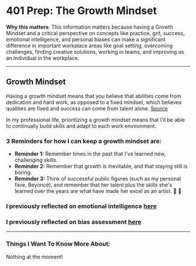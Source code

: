 # 401 Prep: The Growth Mindset

**Why this matters**: This information matters because having a Growth Mindset and a critical perspective on concepts like practice, grit, success, emotional intelligence, and personal biases can make a significant difference in important workplace areas like goal setting, overcoming challenges, finding creative solutions, working in teams, and improving as an individual in the workplace.

------------------------------------

## Growth Mindset
Having a growth mindset means that you believe that abilities come from dedication and hard work, as opposed to a fixed mindset, which believes qualities are fixed and success can come from talent alone. [Source](https://www.atlassian.com/blog/inside-atlassian/growth-mindset)

In my professional life, prioritizing a growth mindset means that I'll be able to continually build skills and adapt to each work environment.

### 3 Reminders for how I can keep a growth mindset are:
- **Reminder 1:** Remember times in the past that I've learned new, challenging skills.
- **Reminder 2:** Remember that growth is inevitable, and that staying still is boring.
- **Reminder 3:** Think of successful public figures (such as my personal fave, Beyoncé), and remember that her talent plus the skills she's learned over the years are what have made her excel as an artist. 👑 🐝

### I previously reflected on emotional intelligence [here](https://docs.google.com/document/d/1CcpI9B7uzX_780bTJHP8MdBWg7AEFOtwBKjHweFe-IE/edit)


### I previously reflected on bias assessment [here](https://docs.google.com/document/d/1C2fL48UzKit0FRkeIOdG2-u3YEPKz6kobtTtFT-xYWc/edit)

------------------------------------
### Things I Want To Know More About:
Nothing at the moment!